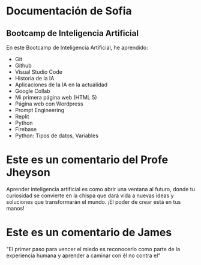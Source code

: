 # Documentación de Sofia
## Bootcamp de Inteligencia Artificial

En este Bootcamp de Inteligencia Artificial, he aprendido:

* Git
* Github
* Visual Studio Code 
* Historia de la IA
* Aplicaciones de la IA en la actualidad 
* Google Collab
* Mi primera página web (HTML 5)
* Página web con Wordpress
* Prompt Engineering 
* Replit
* Python
* Firebase
* Python: Tipos de datos, Variables

# Este es un comentario del Profe Jheyson

Aprender inteligencia artificial es como abrir una ventana al futuro, donde tu curiosidad se convierte en la chispa que dará vida a nuevas ideas y soluciones que transformarán el mundo. ¡El poder de crear está en tus manos!

# Este es un comentario de James
"El primer paso para vencer el miedo es reconocerlo como parte de la experiencia humana y aprender a caminar con él no contra el"
